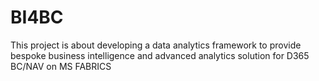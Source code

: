# BI4BC
This project is about developing a data analytics framework to provide bespoke business intelligence and advanced analytics solution for D365 BC/NAV on MS FABRICS 
